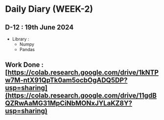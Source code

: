 # Daily Diary (WEEK-2)

## D-12 : 19th June 2024

  - Library :
      - Numpy
      - Pandas
  ## Work Done : [https://colab.research.google.com/drive/1kNTPw7M-ntX91QpTk0am5ocbOgADQ5DP?usp=sharing](https://colab.research.google.com/drive/11gdBQZRwAaMG31MpCiNbMONxJYLaKZ8Y?usp=sharing)
